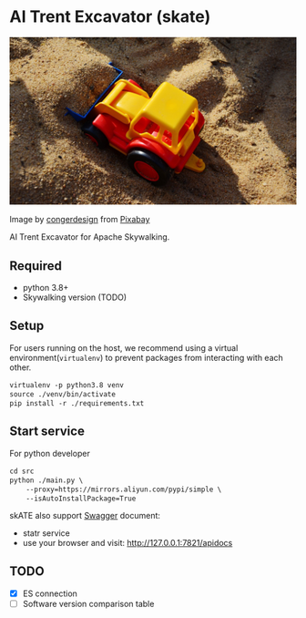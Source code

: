 # AI Trent Excavator (skate)

![logo](assets/logo.jpg)

Image by <a href="https://pixabay.com/users/congerdesign-509903/?utm_source=link-attribution&amp;utm_medium=referral&amp;utm_campaign=image&amp;utm_content=2148720">congerdesign</a> from <a href="https://pixabay.com//?utm_source=link-attribution&amp;utm_medium=referral&amp;utm_campaign=image&amp;utm_content=2148720">Pixabay</a>

AI Trent Excavator for Apache Skywalking.

## Required
- python 3.8+
- Skywalking version (TODO)

## Setup
For users running on the host, we recommend using a virtual environment(`virtualenv`) to prevent packages from interacting with each other.

```shell
virtualenv -p python3.8 venv
source ./venv/bin/activate
pip install -r ./requirements.txt
```

## Start service

For python developer
```shell
cd src
python ./main.py \
    --proxy=https://mirrors.aliyun.com/pypi/simple \
    --isAutoInstallPackage=True
```

skATE also support [Swagger](https://swagger.io/) document:
- statr service
- use your browser and visit: http://127.0.0.1:7821/apidocs

## TODO
- [x] ES connection
- [ ] Software version comparison table
